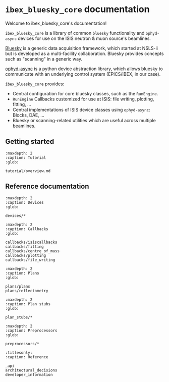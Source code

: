 # `ibex_bluesky_core` documentation

Welcome to ibex_bluesky_core's documentation!

`ibex_bluesky_core` is a library of common `bluesky` functionality and `ophyd-async`
devices for use on the ISIS neutron & muon source's beamlines.

[Bluesky](https://blueskyproject.io/bluesky/main/index.html) is a generic data acquisition
framework, which started at NSLS-ii but is developed as a multi-facility collaboration. Bluesky
provides concepts such as "scanning" in a generic way.

[ophyd-async](https://blueskyproject.io/ophyd-async/main/index.html) is a python device
abstraction library, which allows bluesky to communicate with an underlying control system
(EPICS/IBEX, in our case).

`ibex_bluesky_core` provides:

- Central configuration for core bluesky classes, such as the `RunEngine`.
- `RunEngine` Callbacks customized for use at ISIS: file writing, plotting, fitting, ...
- Central implementations of ISIS device classes using `ophyd-async`: Blocks, DAE, ...
- Bluesky or scanning-related utilities which are useful across multiple beamlines.


## Getting started

```{toctree}
:maxdepth: 2
:caption: Tutorial
:glob:

tutorial/overview.md
```

## Reference documentation

```{toctree}
:maxdepth: 2
:caption: Devices
:glob:

devices/*
```

```{toctree}
:maxdepth: 2
:caption: Callbacks
:glob:

callbacks/isiscallbacks
callbacks/fitting
callbacks/centre_of_mass
callbacks/plotting
callbacks/file_writing
```

```{toctree}
:maxdepth: 2
:caption: Plans
:glob:

plans/plans
plans/reflectometry
```

```{toctree}
:maxdepth: 2
:caption: Plan stubs
:glob:

plan_stubs/*
```

```{toctree}
:maxdepth: 2
:caption: Preprocessors
:glob:

preprocessors/*
```
 
```{toctree}
:titlesonly:
:caption: Reference

_api
architectural_decisions
developer_information
```
